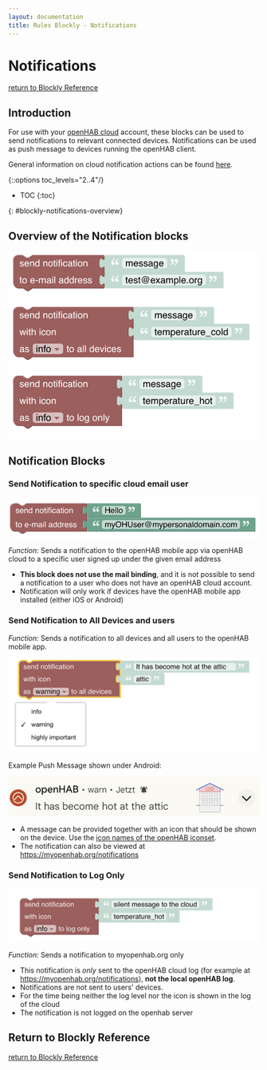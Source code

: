 ```yaml
---
layout: documentation
title: Rules Blockly - Notifications
---
```

<!-- markdownlint-disable MD036 -->
<!-- markdownlint-disable MD025 -->

# Notifications

[return to Blockly Reference](index.html#notifications)

## Introduction

For use with your [openHAB cloud](https://www.openhab.org/addons/integrations/openhabcloud/) account, these blocks can be used to send notifications to relevant connected devices.
Notifications can be used as push message to devices running the openHAB client.

General information on cloud notification actions can be found [here](https://www.openhab.org/docs/configuration/actions.html#cloud-notification-actions).

{::options toc_levels="2..4"/}

- TOC
{:toc}

{: #blockly-notifications-overview}

## Overview of the Notification blocks

![notifications](../images/blockly/blockly-notifications.png)

## Notification Blocks

### Send Notification to specific cloud email user

![notification-to-user](../images/blockly/blockly-notification-to-user.png)

*Function:* Sends a notification to the openHAB mobile app via openHAB cloud to a specific user signed up under the given email address

- **This block does not use the mail binding**, and it is not possible to send a notification to a user who does not have an openHAB cloud account.
- Notification will only work if devices have the openHAB mobile app installed (either iOS or Android)

### Send Notification to All Devices and users

*Function:* Sends a notification to all devices and all users to the openHAB mobile app.

![notification-to-all](../images/blockly/blockly-notification-to-all.png)

Example Push Message shown under Android:

![notification-on-android](../images/blockly/blockly-notification-on-android.png)

- A message can be provided together with an icon that should be shown on the device.
Use the [icon names of the openHAB iconset](https://www.openhab.org/docs/configuration/iconsets/classic/).
- The notification can also be viewed at <https://myopenhab.org/notifications>

### Send Notification to Log Only

![notification-to-log](../images/blockly/blockly-notification-to-log.png)

*Function:* Sends a notification to myopenhab.org only

- This notification is *only* sent to the openHAB cloud log (for example at <https://myopenhab.org/notifications>), **not the local openHAB log**.
- Notifications are not sent to users' devices.
- For the time being neither the log level nor the icon is shown in the log of the cloud
- The notification is not logged on the openhab server

## Return to Blockly Reference

[return to Blockly Reference](index.html#notifications)
